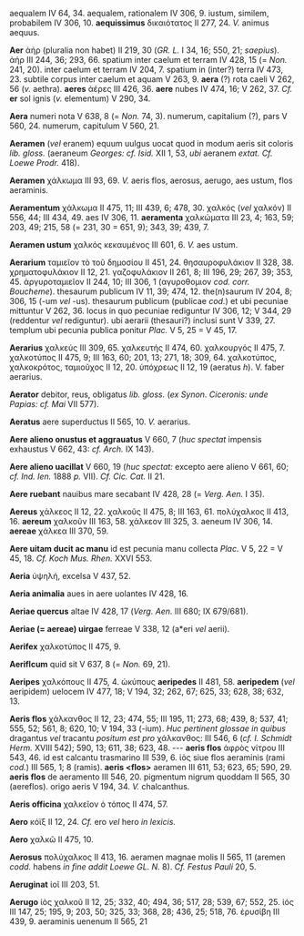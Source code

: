 aequalem IV 64, 34. aequalem, rationalem IV 306, 9. iustum, similem,
probabilem IV 306, 10. **aequissimus** δικαιότατος II 277, 24. *V.*
animus aequus.

**Aer** ἀήρ (pluralia non habet) II 219, 30 (*GR. L.* I 34, 16; 550, 21;
*saepius*). ἀήρ III 244, 36; 293, 66. spatium inter caelum et terram IV
428, 15 (= *Non.* 241, 20). inter caelum et terram IV 204, 7. spatium in
(inter?) terra IV 473, 23. subtile corpus inter caelum et aquam V 263,
9. **aera** (?) rota caeli V 262, 56 (*v.* aethra). **aeres** ἀέρες III
426, 36. **aere** nubes IV 474, 16; V 262, 37. *Cf.* **er** sol ignis
(*v.* elementum) V 290, 34.

**Aera** numeri nota V 638, 8 (= *Non.* 74, 3). numerum, capitalium (?),
pars V 560, 24. numerum, capitulum V 560, 21.

**Aeramen** (*vel* eranem) equum uulgus uocat quod in modum aeris sit
coloris *lib. gloss.* (aeraneum *Georges: cf. Isid.* XII 1, 53, *ubi*
aeranem *extat. Cf. Loewe Prodr.* 418).

**Aeramen** χάλκωμα III 93, 69. *V.* aeris flos, aerosus, aerugo, aes
ustum, flos aeraminis.

**Aeramentum** χάλκωμα II 475, 11; III 439, 6; 478, 30. χαλκός (*vel*
χαλκόν) II 556, 44; III 434, 49. aes IV 306, 11. **aeramenta** χαλκώματα
III 23, 4; 163, 59; 203, 49; 215, 58 (= 231, 30 = 651, 9); 343, 39; 439,
7.

**Aeramen ustum** χαλκός κεκαυμένος III 601, 6. *V.* aes ustum.

**Aerarium** ταμιεῖον τὸ τοῦ δημοσίου II 451, 24. θησαυροφυλάκιον II
328, 38. χρηματοφυλάκιον II 12, 21. γαζοφυλάκιον II 261, 8; III 196, 29;
267, 39; 353, 45. ἀργυροταμιεῖον II 244, 10; III 306, 1 (αγυροθομιον
*cod. corr. Boucheme*). thesaurum publicum IV 11, 39; 474, 12.
the(n)saurum IV 204, 8; 306, 15 (-um *vel* -us). thesaurum publicum
(publicae *cod.*) et ubi pecuniae mittuntur V 262, 36. locus in quo
pecuniae rediguntur IV 306, 12; V 344, 29 (reddentur *vel* rediguntur).
ubi aerarii (thesauri?) inclusi sunt V 339, 27. templum ubi pecunia
publica ponitur *Plac.* V 5, 25 = V 45, 17.

**Aerarius** χαλκεύς III 309, 65. χαλκευτής II 474, 60. χαλκουργός II
475, 7. χαλκοτύπος II 475, 9; III 163, 60; 201, 13; 271, 18; 309, 64.
χαλκοτύπος, χαλκοκρότος, ταμιοῦχος II 12, 20. ὑπόχρεως II 12, 19
(aeratus *h*). V. faber aerarius.

**Aerator** debitor, reus, obligatus *lib. gloss.* (*ex Synon.
Ciceronis: unde Papias: cf. Mai* VII 577).

**Aeratus** aere superductus II 565, 10. *V.* aerarius.

**Aere alieno onustus et aggrauatus** V 660, 7 (*huc spectat* impensis
exhaustus V 662, 43: *cf. Arch.* IX 143).

**Aere alieno uacillat** V 660, 19 (*huc spectat:* excepto aere alieno V
661, 60; *cf. Ind. Ien.* 1888 *p.* VII). *Cf. Cic. Cat.* II 21.

**Aere ruebant** nauibus mare secabant IV 428, 28 (= *Verg. Aen.* I 35).

**Aereus** χάλκεος II 12, 22. χαλκοῦς II 475, 8; III 163, 61. πολύχαλκος
II 413, 16. **aereum** χαλκοῦν III 163, 58. χάλκεον III 325, 3. aeneum
IV 306, 14. **aereae** χάλκεα III 370, 59.

**Aere uitam ducit ac manu** id est pecunia manu collecta *Plac.* V 5,
22 = V 45, 18. *Cf. Koch Mus. Rhen.* XXVI 553.

**Aeria** ὑψηλή, excelsa V 437, 52.

**Aeria animalia** aues in aere uolantes IV 428, 16.

**Aeriae quercus** altae IV 428, 17 (*Verg. Aen.* III 680; IX
679/681).

**Aeriae (= aereae) uirgae** ferreae V 338, 12 (a\*eri *vel*
aerii).

**Aerifex** χαλκοτύπος II 475, 9.

**Aeriflcum** quid sit V 637, 8 (= *Non.* 69, 21).

**Aeripes** χαλκόπους II 475, 4. ὠκύπους **aeripedes** II 481, 58.
**aeripedem** (*vel* aeripidem) uelocem IV 477, 18; V 194, 32; 262,
67; 625, 33; 628, 38; 632, 13.

**Aeris flos** χάλκανθος II 12, 23; 474, 55; III 195, 11; 273, 68; 439,
8; 537, 41; 555, 52; 561, 8; 620, 10; V 194, 33 (-ium). *Huc pertinent
glossae in quibus* dragantus *vel* tracantu *positum est pro* χάλκανθος:
III 546, 6 (*cf. I. Schmidt Herm.* XVIII 542); 590, 13; 611, 38; 623,
48. --- **aeris flos** ἀφρὸς νίτρου III 543, 46. id est calcantu
trasmarino III 539, 6. ἰὸς siue flos aeraminis (rami *cod.*) III 565, 1;
8 (ramis). **aeris \<flos\>** aeramen III 611, 53; 623, 65; 590, 29.
**aeris flos** de aeramento III 546, 20. pigmentum nigrum quoddam II
565, 30 (aereflos). origo aeris V 194, 34. *V.* chalcanthus.

**Aeris officina** χαλκεῖον ὁ τόπος II 474, 57.

**Aero** κόϊξ II 12, 24. *Cf.* ero *vel* hero *in lexicis.*

**Aero** χαλκῶ II 475, 10.

**Aerosus** πολύχαλκος II 413, 16. aeramen magnae molis II 565, 11
(aremen *codd.* habens *in fine addit Loewe GL. N.* 8). *Cf. Festus
Pauli* 20, 5.

**Aeruginat** ἰοῖ III 203, 51.

**Aerugo** ἰὸς χαλκοῦ II 12, 25; 332, 40; 494, 36; 517, 28; 539, 67;
552, 25. ἰός III 147, 25; 195, 9; 203, 50; 325, 33; 368, 28; 436, 25;
518, 76. ἐρυσίβη III 439, 9. aeraminis uenenum II 565, 21
